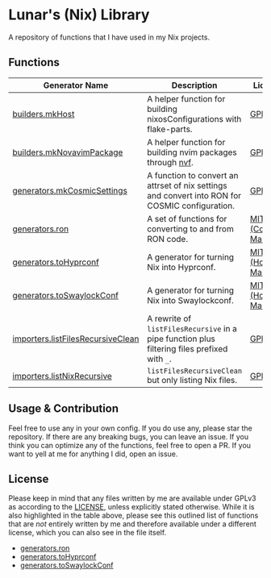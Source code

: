 # Lunar's (Nix) Library

[builders.mkHost]: lib/builders/mkHost.nix
[builders.mkNovavimPackage]: lib/builders/mkNovavimPackage.nix
[generators.mkCosmicSettings]: lib/generators/mkCosmicSettings.nix
[generators.ron]: lib/generators/ron.nix
[generators.toHyprconf]: lib/generators/toHyprconf.nix
[generators.toSwaylockConf]: lib/generators/toSwaylockConf.nix
[importers.listFilesRecursiveClean]: lib/importers/listFilesRecursiveClean.nix
[importers.listNixRecursive]: lib/importers/listNixRecursive.nix

A repository of functions that I have used in my Nix projects.

## Functions

| Generator Name                      | Description                                                                                     | License                |
| ----------------------------------- | ----------------------------------------------------------------------------------------------- | ---------------------- |
| [builders.mkHost]                   | A helper function for building nixosConfigurations with flake-parts.                            | [GPLv3]                |
| [builders.mkNovavimPackage]         | A helper function for building nvim packages through [nvf].                                     | [GPLv3]                |
| [generators.mkCosmicSettings]       | A function to convert an attrset of nix settings and convert into RON for COSMIC configuration. | [GPLv3]                |
| [generators.ron]                    | A set of functions for converting to and from RON code.                                         | [MIT (Cosmic Manager)] |
| [generators.toHyprconf]             | A generator for turning Nix into Hyprconf.                                                      | [MIT (Home Manager)]   |
| [generators.toSwaylockConf]         | A generator for turning Nix into Swaylockconf.                                                  | [MIT (Home Manager)]   |
| [importers.listFilesRecursiveClean] | A rewrite of `listFilesRecursive` in a pipe function plus filtering files prefixed with `_`.    | [GPLv3]                |
| [importers.listNixRecursive]        | `listFilesRecursiveClean` but only listing Nix files.                                           | [GPLv3]                |

[GPLv3]: ./LICENSE
[nvf]: https://github.com/notashelf/nvf
[MIT (Cosmic Manager)]: https://github.com/HeitorAugustoLN/cosmic-manager/blob/main/LICENSE-MIT
[MIT (Home Manager)]: https://github.com/nix-community/home-manager/blob/master/LICENSE

## Usage & Contribution

Feel free to use any in your own config. If you do use any, please star the
repository. If there are any breaking bugs, you can leave an issue. If you think
you can optimize any of the functions, feel free to open a PR. If you want to
yell at me for anything I did, open an issue.

## License

Please keep in mind that any files written by me are available under GPLv3 as
according to the [LICENSE], unless explicitly stated otherwise. While it is also
highlighted in the table above, please see this outlined list of functions that
are _not_ entirely written by me and therefore available under a different
license, which you can also see in the file itself.

- [generators.ron]
- [generators.toHyprconf]
- [generators.toSwaylockConf]

[LICENSE]: ./LICENSE
